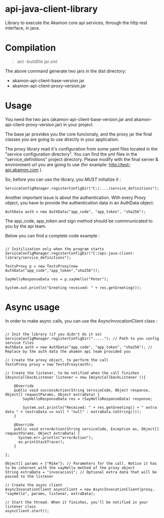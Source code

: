 api-java-client-library
=======================

Library to execute the Akamon core api services, through the http rest interface, in java.

# Compilation

> ant -buildfile jar.xml

The above command generate two jars in the dist directory:

* akamon-api-client-base-version.jar
* akamon-api-client-proxy-version.jar

# Usage

You need the two jars (akamon-api-client-base-version.jar and akamon-api-client-proxy-version.jar)
in your project.

The base jar provides you the core funcionaly, and the proxy jar the final classes you 
are going to use directly in your application.

The proxy library read it's configuration from some yaml files located in the
"service configuration directory". You can find the yml files in the "service_definitions"
project directory. Please modify with the final server & environment url you are going to use
(for example: http://test-api.akamon.com ).

So, before you can use the library, you *MUST* initialize it :

```
ServiceConfigManager.registerConfigDir("C:/..../service_definitions"); 
```

Another important issue is about the authentication. With every Proxy object,
you have to provide the authentication data in an AuthData object.

```
AuthData auth = new AuthData("app_code", "app_token", "sha256");
```

The app_code, app_token and sign method should be commnunicated to you by the api team. 

Below you can find a complete code example :
   
```

// Initilization only when the program starts     
ServiceConfigManager.registerConfigDir("C:/api-java-client-library/service_definitions");

TestsProxy p = new TestsProxy(new AuthData("app_code","app_token","sha256"));
        
SayHelloResponseData res = p.sayHello("Peter");
        
System.out.println("Greeting received: " + res.getGreeting());

```

# Async usage

In order to make async calls, you can use the AsyncInvocationClient class :

```

// Init the library (if you didn't do it so)
ServiceConfigManager.registerConfigDir("....."); // Path to you config service files 
AuthData auth = new AuthData("app_code", "app_token", "sha256"); // Replace by the auth data the akamon api team provided you

// Create the proxy object, to perform the call
TestsProxy proxy = new TestsProxy(auth);

// Create the listener, to be notified when the call finishes                        
IAsyncCallbackListener listener = new IAsyncCallbackListener (){

    @Override
    public void successAction(String serviceCode, Object response, Object[] requestParams, Object extraData) {
        SayHelloResponseData res = (SayHelloResponseData) response;
                    
        System.out.println("Received: " + res.getGreeting() + " extra data " + (extraData == null ? "null" : extraData.toString()));
    }

    @Override
    public void errorAction(String serviceCode, Exception ex, Object[] requestParams, Object extraData) {
      System.err.println("errorAction");
      ex.printStackTrace();
    }
                
};
            
Object[] params = {"Mike"}; // Parameters for the call. Notice it has to be coherent with the sayHello method of the proxy object
String extraData = "invocacion1"; // Optional extra data that will be passed to the listener

// Create the async client
AsyncInvocationClient asyncClient = new AsyncInvocationClient(proxy, "sayHello", params, listener, extraData);

// Start the thread. When it finishes, you'll be notified in your listener class
asyncClient.start();

```